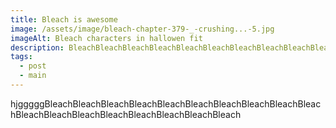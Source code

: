 ```yaml
---
title: Bleach is awesome
image: /assets/image/bleach-chapter-379-_-crushing...-5.jpg
imageAlt: Bleach characters in hallowen fit
description: BleachBleachBleachBleachBleachBleachBleachBleachBleachBleach
tags:
  - post
  - main
---
```

 ﻿hjgggggBleachBleachBleachBleachBleachBleachBleachBleachBleachBleachBleachBleachBleachBleachBleachBleachBleachBleach
